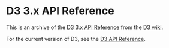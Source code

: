 # D3 3.x API Reference

This is an archive of the [D3 3.x API Reference](https://github.com/d3/d3-3.x-api-reference/blob/master/API-Reference.md) from the [D3 wiki](https://github.com/d3/d3/wiki).

For the current version of D3, see the [D3 API Reference](https://github.com/d3/d3/blob/master/API.md).
